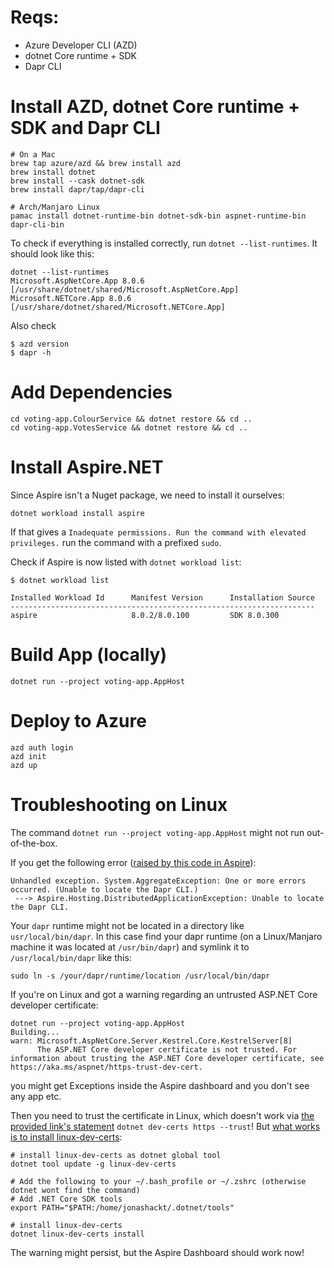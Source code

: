# Reqs:
* Azure Developer CLI (AZD)
* dotnet Core runtime + SDK
* Dapr CLI


# Install AZD, dotnet Core runtime + SDK and Dapr CLI
```
# On a Mac
brew tap azure/azd && brew install azd
brew install dotnet
brew install --cask dotnet-sdk
brew install dapr/tap/dapr-cli

# Arch/Manjaro Linux
pamac install dotnet-runtime-bin dotnet-sdk-bin aspnet-runtime-bin dapr-cli-bin
```

To check if everything is installed correctly, run `dotnet --list-runtimes`. It should look like this:

```
dotnet --list-runtimes     
Microsoft.AspNetCore.App 8.0.6 [/usr/share/dotnet/shared/Microsoft.AspNetCore.App]
Microsoft.NETCore.App 8.0.6 [/usr/share/dotnet/shared/Microsoft.NETCore.App]
```

Also check

```
$ azd version
$ dapr -h
```

# Add Dependencies
```
cd voting-app.ColourService && dotnet restore && cd ..
cd voting-app.VotesService && dotnet restore && cd ..
```

# Install Aspire.NET
Since Aspire isn't a Nuget package, we need to install it ourselves:
```
dotnet workload install aspire
```

If that gives a `Inadequate permissions. Run the command with elevated privileges.` run the command with a prefixed `sudo`.

Check if Aspire is now listed with `dotnet workload list`:

```
$ dotnet workload list

Installed Workload Id      Manifest Version      Installation Source
--------------------------------------------------------------------
aspire                     8.0.2/8.0.100         SDK 8.0.300 
```

# Build App (locally)
```
dotnet run --project voting-app.AppHost
```
 

# Deploy to Azure

```
azd auth login
azd init
azd up
```

# Troubleshooting on Linux

The command `dotnet run --project voting-app.AppHost` might not run out-of-the-box.

If you get the following error ([raised by this code in Aspire](https://github.com/dotnet/aspire/blob/03e9633c8b79a344be60286b8fc774c2525d1444/src/Aspire.Hosting.Dapr/DaprDistributedApplicationLifecycleHook.cs#L297)):

```
Unhandled exception. System.AggregateException: One or more errors occurred. (Unable to locate the Dapr CLI.)
 ---> Aspire.Hosting.DistributedApplicationException: Unable to locate the Dapr CLI.
```

Your `dapr` runtime might not be located in a directory like `usr/local/bin/dapr`. In this case find your dapr runtime (on a Linux/Manjaro machine it was located at `/usr/bin/dapr`) and symlink it to `/usr/local/bin/dapr` like this:

```
sudo ln -s /your/dapr/runtime/location /usr/local/bin/dapr
```

If you're on Linux and got a warning regarding an untrusted ASP.NET Core developer certificate:

```
dotnet run --project voting-app.AppHost      
Building...
warn: Microsoft.AspNetCore.Server.Kestrel.Core.KestrelServer[8]
      The ASP.NET Core developer certificate is not trusted. For information about trusting the ASP.NET Core developer certificate, see https://aka.ms/aspnet/https-trust-dev-cert.
```

you might get Exceptions inside the Aspire dashboard and you don't see any app etc.

Then you need to trust the certificate in Linux, which doesn't work via [the provided link's statement](https://learn.microsoft.com/en-us/aspnet/core/security/enforcing-ssl?view=aspnetcore-8.0&tabs=visual-studio%2Clinux-ubuntu#trust-the-aspnet-core-https-development-certificate-on-windows-and-macos) `dotnet dev-certs https --trust`! But [what works is to install linux-dev-certs](https://github.com/dotnet/aspnetcore/issues/32842#issuecomment-2069720475): 

```
# install linux-dev-certs as dotnet global tool
dotnet tool update -g linux-dev-certs

# Add the following to your ~/.bash_profile or ~/.zshrc (otherwise dotnet wont find the command)
# Add .NET Core SDK tools
export PATH="$PATH:/home/jonashackt/.dotnet/tools"

# install linux-dev-certs
dotnet linux-dev-certs install
```

The warning might persist, but the Aspire Dashboard should work now!
